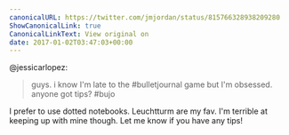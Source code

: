 ```yaml
---
canonicalURL: https://twitter.com/jmjordan/status/815766328938209280
ShowCanonicalLink: true
CanonicalLinkText: View original on
date: 2017-01-02T03:47:03+00:00
---
```

@jessicarlopez:

> guys. i know I'm late to the #bulletjournal game but I'm obsessed. anyone got tips? #bujo

I prefer to use dotted notebooks. Leuchtturm are my fav. I'm terrible at keeping up with mine though. Let me know if you have any tips!